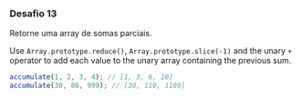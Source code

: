 ### Desafio 13

Retorne uma array de somas parciais.

Use `Array.prototype.reduce()`, `Array.prototype.slice(-1)` and the unary `+` operator to add each value to the unary array containing the previous sum.


```js
accumulate(1, 2, 3, 4); // [1, 3, 6, 10]
accumulate(30, 80, 999); // [30, 110, 1109]
```